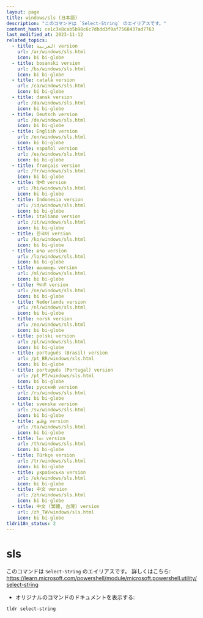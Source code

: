 ```yaml
---
layout: page
title: windows/sls (日本語)
description: "このコマンドは `Select-String` のエイリアスです。"
content_hash: ce1c3e8cab5b98c6c7dbdd3f9af7568437ad7763
last_modified_at: 2023-11-12
related_topics:
  - title: العربية version
    url: /ar/windows/sls.html
    icon: bi bi-globe
  - title: bosanski version
    url: /bs/windows/sls.html
    icon: bi bi-globe
  - title: català version
    url: /ca/windows/sls.html
    icon: bi bi-globe
  - title: dansk version
    url: /da/windows/sls.html
    icon: bi bi-globe
  - title: Deutsch version
    url: /de/windows/sls.html
    icon: bi bi-globe
  - title: English version
    url: /en/windows/sls.html
    icon: bi bi-globe
  - title: español version
    url: /es/windows/sls.html
    icon: bi bi-globe
  - title: français version
    url: /fr/windows/sls.html
    icon: bi bi-globe
  - title: हिन्दी version
    url: /hi/windows/sls.html
    icon: bi bi-globe
  - title: Indonesia version
    url: /id/windows/sls.html
    icon: bi bi-globe
  - title: italiano version
    url: /it/windows/sls.html
    icon: bi bi-globe
  - title: 한국어 version
    url: /ko/windows/sls.html
    icon: bi bi-globe
  - title: ລາວ version
    url: /lo/windows/sls.html
    icon: bi bi-globe
  - title: മലയാളം version
    url: /ml/windows/sls.html
    icon: bi bi-globe
  - title: नेपाली version
    url: /ne/windows/sls.html
    icon: bi bi-globe
  - title: Nederlands version
    url: /nl/windows/sls.html
    icon: bi bi-globe
  - title: norsk version
    url: /no/windows/sls.html
    icon: bi bi-globe
  - title: polski version
    url: /pl/windows/sls.html
    icon: bi bi-globe
  - title: português (Brasil) version
    url: /pt_BR/windows/sls.html
    icon: bi bi-globe
  - title: português (Portugal) version
    url: /pt_PT/windows/sls.html
    icon: bi bi-globe
  - title: русский version
    url: /ru/windows/sls.html
    icon: bi bi-globe
  - title: svenska version
    url: /sv/windows/sls.html
    icon: bi bi-globe
  - title: தமிழ் version
    url: /ta/windows/sls.html
    icon: bi bi-globe
  - title: ไทย version
    url: /th/windows/sls.html
    icon: bi bi-globe
  - title: Türkçe version
    url: /tr/windows/sls.html
    icon: bi bi-globe
  - title: українська version
    url: /uk/windows/sls.html
    icon: bi bi-globe
  - title: 中文 version
    url: /zh/windows/sls.html
    icon: bi bi-globe
  - title: 中文 (繁體, 台灣) version
    url: /zh_TW/windows/sls.html
    icon: bi bi-globe
tldri18n_status: 2
---
```

# sls

このコマンドは `Select-String` のエイリアスです。
詳しくはこちら: <https://learn.microsoft.com/powershell/module/microsoft.powershell.utility/select-string>

- オリジナルのコマンドのドキュメントを表示する:

`tldr select-string`
